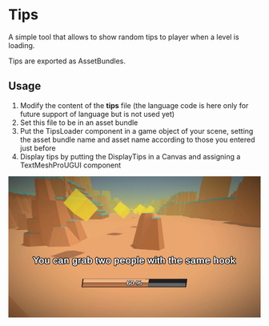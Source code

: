 # Tips

A simple tool that allows to show random tips to player when a level is loading.

Tips are exported as AssetBundles.

## Usage

1. Modify the content of the **tips** file (the language code is here only for future support of language but is not used yet)
2. Set this file to be in an asset bundle
3. Put the TipsLoader component in a game object of your scene, setting the asset bundle name and asset name according to those you entered just before
4. Display tips by putting the DisplayTips in a Canvas and assigning a TextMeshProUGUI component

![Tips in loading scene](Documentation~/images/async-loading.jpg)